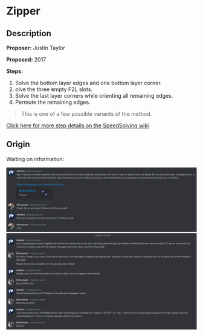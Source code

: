 # Zipper

## Description

**Proposer:** Justin Taylor

**Proposed:** 2017

**Steps:**

1. Solve the bottom layer edges and one bottom layer corner.
2. olve the three empty F2L slots.
3. Solve the last layer corners while orienting all remaining edges.
4. Permute the remaining edges.

>This is one of a few possible variants of the method.

[Click here for more step details on the SpeedSolving wiki](https://www.speedsolving.com/wiki/index.php?title=Zipper_Method)

## Origin

Waiting on information:

![](img/Ribbon/Waiting.png)
![](img/Ribbon/FollowUp.png)